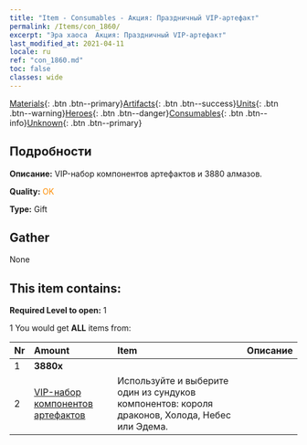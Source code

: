 ```yaml
---
title: "Item - Consumables - Акция: Праздничный VIP-артефакт"
permalink: /Items/con_1860/
excerpt: "Эра хаоса  Акция: Праздничный VIP-артефакт"
last_modified_at: 2021-04-11
locale: ru
ref: "con_1860.md"
toc: false
classes: wide
---
```

 [Materials](/ru/Items/){: .btn .btn--primary}[Artifacts](/ru/Items/Artifacts/){: .btn .btn--success}[Units](/ru/Items/Units/){: .btn .btn--warning}[Heroes](/ru/Items/Heroes/){: .btn .btn--danger}[Consumables](/ru/Items/Consumables/){: .btn .btn--info}[Unknown](/ru/Items/Unknown/){: .btn .btn--primary}

## Подробности
 **Описание:** VIP-набор компонентов артефактов и 3880 алмазов.

 **Quality:** <span style="color: #FF8C00">OK</span>

 **Type:** Gift

## Gather

  None

## This item contains:

 **Required Level to open:** 1

 1 You would get **ALL** items  from:

  | Nr | Amount |     Item    | Описание |
  |:---|:-------|:------------|:-----------:|
  | 1 |  **3880x** | <i class="fas fa-gem"/> |  | 
  | 2 | [VIP-набор компонентов артефактов](/ru/Items/con_1863/) | Используйте и выберите один из сундуков компонентов: короля драконов, Холода, Небес или Эдема. | 
